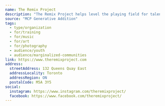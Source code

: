 ```yaml
---
name: The Remix Project
description: "The Remix Project helps level the playing field for talented youth facing barriers pursuing careers in arts and entertainment."
source: "MCP Generative Addition"
tags:
  - type/organization
  - for/training
  - for/music
  - for/art
  - for/photography
  - audience/youth
  - audience/marginalized-communities
link: https://www.theremixproject.com
address:
  streetAddress: 132 Queens Quay East
  addressLocality: Toronto
  addressRegion: ON
  postalCode: M5A 3Y5
social:
  instagram: https://www.instagram.com/theremixproject/
  facebook: https://www.facebook.com/theremixproject/
---
```

